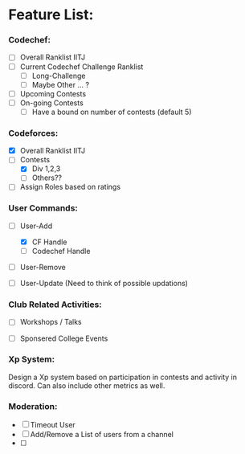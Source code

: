 # Feature List:

### Codechef:
- [ ] Overall Ranklist IITJ
- [ ] Current Codechef Challenge Ranklist 
  - [ ] Long-Challenge
  - [ ] Maybe Other ... ? 
- [ ] Upcoming Contests 
- [ ] On-going Contests
  - [ ] Have a bound on number of contests (default 5)

### Codeforces:
- [X] Overall Ranklist IITJ 
- [ ] Contests
  - [X] Div 1,2,3
  - [ ] Others??
- [ ] Assign Roles based on ratings

### User Commands:
- [ ] User-Add
  - [X] CF Handle
  - [ ] Codechef Handle
- [ ] User-Remove
- [ ] User-Update (Need to think of possible updations)


### Club Related Activities:
- [ ] Workshops / Talks
- [ ] Sponsered College Events


### Xp System:
Design a Xp system based on participation in contests and activity in discord. Can also include other metrics as well.

### Moderation: 
- [ ] Timeout User
- [ ] Add/Remove a List of users from a channel
- [ ] 